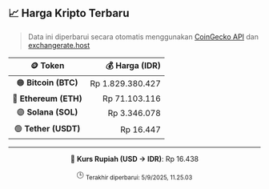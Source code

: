 

<!-- HARGA_KRIPTO -->
## 📈 Harga Kripto Terbaru

> Data ini diperbarui secara otomatis menggunakan [CoinGecko API](https://www.coingecko.com/) dan [exchangerate.host](https://exchangerate.host/)

<div align="center">

| 🪙 Token | 💰 Harga (IDR) |
|:------:|---------------:|
| 🟠 **Bitcoin (BTC)**   | Rp 1.829.380.427 |
| 🔵 **Ethereum (ETH)**  | Rp 71.103.116 |
| 🟣 **Solana (SOL)**    | Rp 3.346.078 |
| 🟢 **Tether (USDT)**   | Rp 16.447 |

---

💱 **Kurs Rupiah (USD → IDR)**: Rp 16.438

🕒 <sub>Terakhir diperbarui: 5/9/2025, 11.25.03</sub>

</div>
<!-- /HARGA_KRIPTO -->